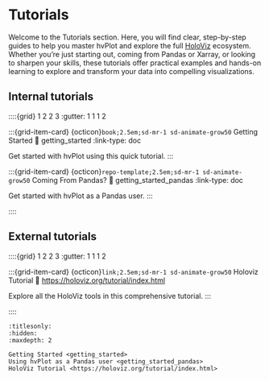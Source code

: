 # Tutorials

Welcome to the Tutorials section. Here, you will find clear, step-by-step guides to help you master hvPlot and explore the full [HoloViz](https://holoviz.org/) ecosystem. Whether you’re just starting out, coming from Pandas or Xarray, or looking to sharpen your skills, these tutorials offer practical examples and hands-on learning to explore and transform your data into compelling visualizations.

## Internal tutorials

::::{grid} 1 2 2 3
:gutter: 1 1 1 2

:::{grid-item-card} {octicon}`book;2.5em;sd-mr-1 sd-animate-grow50` Getting Started
:link: getting_started
:link-type: doc

Get started with hvPlot using this quick tutorial.
:::

:::{grid-item-card} {octicon}`repo-template;2.5em;sd-mr-1 sd-animate-grow50` Coming From Pandas?
:link: getting_started_pandas
:link-type: doc

Get started with hvPlot as a Pandas user.
:::

::::

## External tutorials

::::{grid} 1 2 2 3
:gutter: 1 1 1 2

:::{grid-item-card} {octicon}`link;2.5em;sd-mr-1 sd-animate-grow50` Holoviz Tutorial
:link: https://holoviz.org/tutorial/index.html

Explore all the HoloViz tools in this comprehensive tutorial.
:::

::::

```{toctree}
:titlesonly:
:hidden:
:maxdepth: 2

Getting Started <getting_started>
Using hvPlot as a Pandas user <getting_started_pandas>
HoloViz Tutorial <https://holoviz.org/tutorial/index.html>
```
